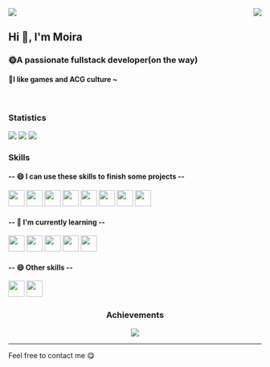 <p>
  <a href="https://count.getloli.com/"><img src="https://count.getloli.com/get/@:Moira"></a>
  <img src="https://weather-icon.journeyad.repl.co/@sydney?v=1" align="right">
</p>
<h2>Hi 👋, I'm Moira</h1>
<h3>🌞A passionate fullstack developer(on the way)</h3>
<h4>🎨I like games and ACG culture ~</h4>
<br />

<h3>Statistics</h3>
    
![](https://bad-apple-github-readme.vercel.app/api?show_bg=1&username=moiradust)
![](https://github-readme-stats.vercel.app/api/wakatime?username=moiradust)
![](https://github-readme-stats.vercel.app/api/top-langs/?username=moiradust)



<h3>Skills</h3>
<h4> -- 😄 I can use these skills to finish some projects --</h4>
<div>
<img height="32" width="32" src="https://cdn.jsdelivr.net/npm/simple-icons@v6/icons/react.svg" />
<img height="32" width="32" src="https://cdn.jsdelivr.net/npm/simple-icons@v6/icons/nodedotjs.svg" />
<img height="32" width="32" src="https://cdn.jsdelivr.net/npm/simple-icons@v6/icons/mysql.svg" />
<img height="32" width="32" src="https://cdn.jsdelivr.net/npm/simple-icons@v6/icons/mongodb.svg" />
<img height="32" width="32" src="https://cdn.jsdelivr.net/npm/simple-icons@v6/icons/heroku.svg" />
<img height="32" width="32" src="https://cdn.jsdelivr.net/npm/simple-icons@v6/icons/html5.svg" />
<img height="32" width="32" src="https://cdn.jsdelivr.net/npm/simple-icons@v6/icons/css3.svg" />
<img height="32" width="32" src="https://cdn.jsdelivr.net/npm/simple-icons@v6/icons/javascript.svg" />
</div>
<h4> -- 🌱 I'm currently learning --</h4>
<div>
<img height="32" width="32" src="https://cdn.jsdelivr.net/npm/simple-icons@v6/icons/python.svg" />
  <img height="32" width="32" src="https://cdn.jsdelivr.net/npm/simple-icons@v6/icons/django.svg" />
<img height="32" width="32" src="https://cdn.jsdelivr.net/npm/simple-icons@v6/icons/amazonaws.svg" />
<img height="32" width="32" src="https://cdn.jsdelivr.net/npm/simple-icons@v6/icons/webpack.svg" />
<img height="32" width="32" src="https://cdn.jsdelivr.net/npm/simple-icons@v6/icons/spring.svg" />
</div>
<h4> -- 😄 Other skills --</h4>
<div>
<img height="32" width="32" src="https://cdn.jsdelivr.net/npm/simple-icons@v6/icons/github.svg" />
<img height="32" width="32" src="https://cdn.jsdelivr.net/npm/simple-icons@v6/icons/markdown.svg" />
</div>


<h3 align="center">Achievements</h3>

<p align="center">
  <img alig src="https://github-profile-trophy.vercel.app/?username=moiradust&theme=onedark" />
</p>

<hr />
Feel free to contact me 😋
